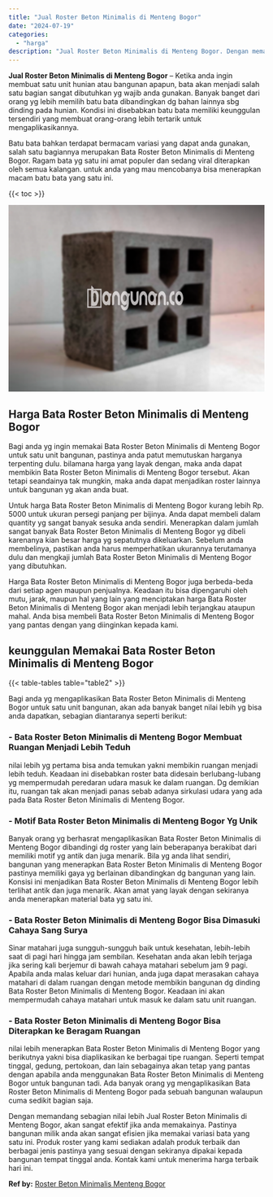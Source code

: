 ```yaml
---
title: "Jual Roster Beton Minimalis di Menteng Bogor"
date: "2024-07-19"
categories: 
  - "harga"
description: "Jual Roster Beton Minimalis di Menteng Bogor. Dengan memandang sebagian nilai lebih Jual Roster Beton Minimalis di Menteng Bogor, akan sangat efektif jika an..."
---
```


**Jual Roster Beton Minimalis di Menteng Bogor** – Ketika anda ingin membuat satu unit hunian atau bangunan apapun, bata akan menjadi salah satu bagian sangat dibutuhkan yg wajib anda gunakan. Banyak banget dari orang yg lebih memilih batu bata dibandingkan dg bahan lainnya sbg dinding pada hunian. Kondisi ini disebabkan batu bata memiliki keunggulan tersendiri yang membuat orang-orang lebih tertarik untuk mengaplikasikannya.

Batu bata bahkan terdapat bermacam variasi yang dapat anda gunakan, salah satu bagiannya merupakan Bata Roster Beton Minimalis di Menteng Bogor. Ragam bata yg satu ini amat populer dan sedang viral diterapkan oleh semua kalangan. untuk anda yang mau mencobanya bisa menerapkan macam batu bata yang satu ini.

{{< toc >}}

![Jual Roster Beton Minimalis di Menteng Bogor](/images/bata-roster-minimalis-18.png)

## Harga Bata Roster Beton Minimalis di Menteng Bogor

Bagi anda yg ingin memakai Bata Roster Beton Minimalis di Menteng Bogor untuk satu unit bangunan, pastinya anda patut memutuskan harganya terpenting dulu. bilamana harga yang layak dengan, maka anda dapat membikin Bata Roster Beton Minimalis di Menteng Bogor tersebut. Akan tetapi seandainya tak mungkin, maka anda dapat menjadikan roster lainnya untuk bangunan yg akan anda buat.

Untuk harga Bata Roster Beton Minimalis di Menteng Bogor kurang lebih Rp. 5000 untuk ukuran persegi panjang per bijinya. Anda dapat membeli dalam quantity yg sangat banyak sesuka anda sendiri. Menerapkan dalam jumlah sangat banyak Bata Roster Beton Minimalis di Menteng Bogor yg dibeli karenanya kian besar harga yg sepatutnya dikeluarkan. Sebelum anda membelinya, pastikan anda harus memperhatikan ukurannya terutamanya dulu dan mengkaji jumlah Bata Roster Beton Minimalis di Menteng Bogor yang dibutuhkan.

Harga Bata Roster Beton Minimalis di Menteng Bogor juga berbeda-beda dari setiap agen maupun penjualnya. Keadaan itu bisa dipengaruhi oleh mutu, jarak, maupun hal yang lain yang menciptakan harga Bata Roster Beton Minimalis di Menteng Bogor akan menjadi lebih terjangkau ataupun mahal. Anda bisa membeli Bata Roster Beton Minimalis di Menteng Bogor yang pantas dengan yang diinginkan kepada kami.

## keunggulan Memakai Bata Roster Beton Minimalis di Menteng Bogor

{{< table-tables table="table2" >}}

Bagi anda yg mengaplikasikan Bata Roster Beton Minimalis di Menteng Bogor untuk satu unit bangunan, akan ada banyak banget nilai lebih yg bisa anda dapatkan, sebagian diantaranya seperti berikut:

### \- Bata Roster Beton Minimalis di Menteng Bogor Membuat Ruangan Menjadi Lebih Teduh

nilai lebih yg pertama bisa anda temukan yakni membikin ruangan menjadi lebih teduh. Keadaan ini disebabkan roster bata didesain berlubang-lubang yg mempermudah peredaran udara masuk ke dalam ruangan. Dg demikian itu, ruangan tak akan menjadi panas sebab adanya sirkulasi udara yang ada pada Bata Roster Beton Minimalis di Menteng Bogor.

### \- Motif Bata Roster Beton Minimalis di Menteng Bogor Yg Unik

Banyak orang yg berhasrat mengaplikasikan Bata Roster Beton Minimalis di Menteng Bogor dibandingi dg roster yang lain beberapanya berakibat dari memiliki motif yg antik dan juga menarik. Bila yg anda lihat sendiri, bangunan yang menerapkan Bata Roster Beton Minimalis di Menteng Bogor pastinya memiliki gaya yg berlainan dibandingkan dg bangunan yang lain. Konsisi ini menjadikan Bata Roster Beton Minimalis di Menteng Bogor lebih terlihat antik dan juga menarik. Akan amat yang layak dengan sekiranya anda menerapkan material bata yg satu ini.

### \- Bata Roster Beton Minimalis di Menteng Bogor Bisa Dimasuki Cahaya Sang Surya

Sinar matahari juga sungguh-sungguh baik untuk kesehatan, lebih-lebih saat di pagi hari hingga jam sembilan. Kesehatan anda akan lebih terjaga jika sering kali berjemur di bawah cahaya matahari sebelum jam 9 pagi. Apabila anda malas keluar dari hunian, anda juga dapat merasakan cahaya matahari di dalam ruangan dengan metode membikin bangunan dg dinding Bata Roster Beton Minimalis di Menteng Bogor. Keadaan ini akan mempermudah cahaya matahari untuk masuk ke dalam satu unit ruangan.

### \- Bata Roster Beton Minimalis di Menteng Bogor Bisa Diterapkan ke Beragam Ruangan

nilai lebih menerapkan Bata Roster Beton Minimalis di Menteng Bogor yang berikutnya yakni bisa diaplikasikan ke berbagai tipe ruangan. Seperti tempat tinggal, gedung, pertokoan, dan lain sebagainya akan tetap yang pantas dengan apabila anda menggunakan Bata Roster Beton Minimalis di Menteng Bogor untuk bangunan tadi. Ada banyak orang yg mengaplikasikan Bata Roster Beton Minimalis di Menteng Bogor pada sebuah bangunan walaupun cuma sedikit bagian saja.

Dengan memandang sebagian nilai lebih Jual Roster Beton Minimalis di Menteng Bogor, akan sangat efektif jika anda memakainya. Pastinya bangunan milik anda akan sangat efisien jika memakai variasi bata yang satu ini. Produk roster yang kami sediakan adalah produk terbaik dan berbagai jenis pastinya yang sesuai dengan sekiranya dipakai kepada bangunan tempat tinggal anda. Kontak kami untuk menerima harga terbaik hari ini.

**Ref by:** [Roster Beton Minimalis Menteng Bogor](https://id.wikipedia.org/wiki/Roster)
